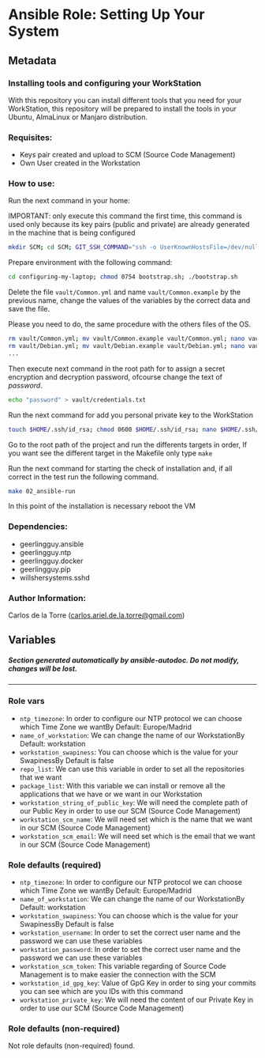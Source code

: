 # Ansible Role: Setting Up Your System

## Metadata 
### **Installing tools and configuring your WorkStation**

With this repository you can install different tools that you need for your WorkStation, this repository will be prepared to install the tools in your Ubuntu, AlmaLinux or Manjaro distribution.

### **Requisites:**

 * Keys pair created and upload to SCM (Source Code Management)
 * Own User created in the Workstation

### **How to use:**

Run the next command in your home:

IMPORTANT: only execute this command the first time, this command is used only because its key pairs (public and private) are already generated in the machine that is being configured

```bash
mkdir SCM; cd SCM; GIT_SSH_COMMAND="ssh -o UserKnownHostsFile=/dev/null -o StrictHostKeyChecking=no"; git clone 
```

Prepare environment with the following command:

```bash
cd configuring-my-laptop; chmod 0754 bootstrap.sh; ./bootstrap.sh
```

Delete the file `vault/Common.yml` and name `vault/Common.example` by the previous name, change the values of the variables by the correct data and save the file.

Please you need to do, the same procedure with the others files of the OS.

```bash
rm vault/Common.yml; mv vault/Common.example vault/Common.yml; nano vault/Common.yml
rm vault/Debian.yml; mv vault/Debian.example vault/Debian.yml; nano vault/Debian.yml
...
```

Then execute next command in the root path for to assign a secret encryption and decryption password, ofcourse change the text of *password*.

```bash
echo "password" > vault/credentials.txt
```

Run the next command for add you personal private key to the WorkStation

```bash
touch $HOME/.ssh/id_rsa; chmod 0600 $HOME/.ssh/id_rsa; nano $HOME/.ssh/id_rsa
```

Go to the root path of the project and run the differents targets in order, If you want see the different target in the Makefile only type `make`

Run the next command for starting the check of installation and, if all correct in the test run the following command.

```bash
make 02_ansible-run
```

In this point of the installation is necessary reboot the VM

### **Dependencies:**

 - geerlingguy.ansible
 - geerlingguy.ntp
 - geerlingguy.docker
 - geerlingguy.pip
 - willshersystems.sshd

### **Author Information:**

Carlos de la Torre (<carlos.ariel.de.la.torre@gmail.com>)


## Variables
##### **Section generated automatically by ansible-autodoc. Do not modify, changes will be lost.**
---
###  Role vars
* `ntp_timezone`: In order to configure our NTP protocol we can choose which Time Zone we wantBy Default: Europe/Madrid
* `name_of_workstation`: We can change the name of our WorkstationBy Default: workstation
* `workstation_swapiness`: You can choose which is the value for your SwapinessBy Default is false
* `repo_list`: We can use this variable in order to set all the repositories that we want
* `package_list`: With this variable we can install or remove all the applications that we have or we want in our Workstation
* `workstation_string_of_public_key`: We will need the complete path of our Public Key in order to use our SCM (Source Code Management)
* `workstation_scm_name`: We will need set which is the name that we want in our SCM (Source Code Management)
* `workstation_scm_email`: We will need set which is the email that we want in our SCM (Source Code Management)

### Role defaults (required)
* `ntp_timezone`: In order to configure our NTP protocol we can choose which Time Zone we wantBy Default: Europe/Madrid
* `name_of_workstation`: We can change the name of our WorkstationBy Default: workstation
* `workstation_swapiness`: You can choose which is the value for your SwapinessBy Default is false
* `workstation_username`: In order to set the correct user name and the password we can use these variables
* `workstation_password`: In order to set the correct user name and the password we can use these variables
* `workstation_scm_token`: This variable regarding of Source Code Management is to make easier the connection with the SCM
* `workstation_id_gpg_key`: Value of GpG Key in order to sing your commits you can see which are you IDs with this command
* `workstation_private_key`: We will need the content of our Private Key in order to use our SCM (Source Code Management)

### Role defaults (non-required)
Not role defaults (non-required) found.
